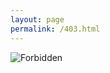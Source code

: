 ```yaml
---
layout: page
permalink: /403.html
---
```


![Forbidden](/assets/img/response_code/403Forbidden.png "The client does not have access rights to the content.
that is, it is unauthorized, so the server is refusing to give the requested resource.
Unlike 401 Unauthorized, the client's identity is known to the server.")

